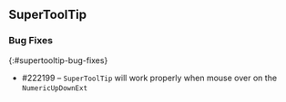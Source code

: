 ## SuperToolTip

### Bug Fixes
{:#supertooltip-bug-fixes}

* #222199 – `SuperToolTip` will work properly when mouse over on the `NumericUpDownExt`